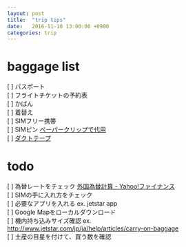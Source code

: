 ```yaml
---
layout: post
title:  "trip tips"
date:   2016-11-10 13:00:00 +0900
categories: trip
---
```


# baggage list

[ ] パスポート  
[ ] フライトチケットの予約表  
[ ] かばん  
[ ] 着替え  
[ ] SIMフリー携帯  
[ ] SIMピン [ペーパークリップで代用](http://amzn.to/2elD9z5)  
[ ] [ダクトテープ](http://amzn.to/2elIkid)  

# todo

[ ] 為替レートをチェック [外国為替計算 \- Yahoo\!ファイナンス](http://info.finance.yahoo.co.jp/fx/convert/?a=1&s=HKD&t=JPY)  
[ ] SIMの手に入れ方をチェック  
[ ] 必要なアプリを入れる ex. jetstar app  
[ ] Google Mapをローカルダウンロード  
[ ] 機内持ち込みサイズ確認 ex. http://www.jetstar.com/jp/ja/help/articles/carry-on-baggage  
[ ] 土産の目星を付けて、買う数を確認  

